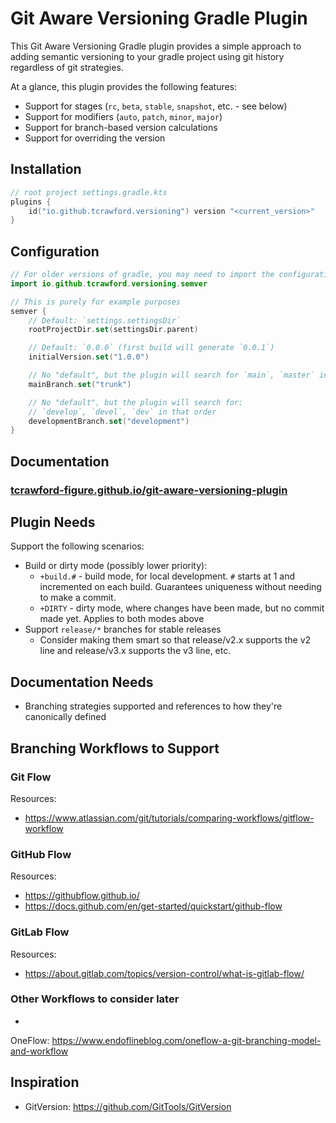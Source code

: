 # Git Aware Versioning Gradle Plugin

This Git Aware Versioning Gradle plugin provides a simple approach to
adding semantic versioning to your gradle project using git
history regardless of git strategies.

At a glance, this plugin provides the following features:

- Support for stages (`rc`, `beta`, `stable`, `snapshot`, etc. - see below)
- Support for modifiers (`auto`, `patch`, `minor`, `major`)
- Support for branch-based version calculations
- Support for overriding the version

## Installation

```kotlin
// root project settings.gradle.kts
plugins {
    id("io.github.tcrawford.versioning") version "<current_version>"
}
```

## Configuration

```kotlin
// For older versions of gradle, you may need to import the configuration method
import io.github.tcrawford.versioning.semver

// This is purely for example purposes
semver {
    // Default: `settings.settingsDir`
    rootProjectDir.set(settingsDir.parent)

    // Default: `0.0.0` (first build will generate `0.0.1`)
    initialVersion.set("1.0.0")

    // No "default", but the plugin will search for `main`, `master` in that order
    mainBranch.set("trunk")

    // No "default", but the plugin will search for:
    // `develop`, `devel`, `dev` in that order
    developmentBranch.set("development")
}
```

## Documentation

### [tcrawford-figure.github.io/git-aware-versioning-plugin](https://tcrawford-figure.github.io/git-aware-versioning-plugin)

## Plugin Needs

Support the following scenarios:

- Build or dirty mode (possibly lower priority):
    - `+build.#` - build mode, for local development. `#` starts at 1 and
      incremented on each build. Guarantees
      uniqueness without needing to make a commit.
    - `+DIRTY` - dirty mode, where changes have been made, but no commit made
      yet. Applies to both modes above
- Support `release/*` branches for stable releases
    - Consider making them smart so that release/v2.x supports the v2 line and
      release/v3.x supports the v3 line, etc.

## Documentation Needs

- Branching strategies supported and references to how they're canonically
  defined

## Branching Workflows to Support

### Git Flow

Resources:

- https://www.atlassian.com/git/tutorials/comparing-workflows/gitflow-workflow

### GitHub Flow

Resources:

- https://githubflow.github.io/
- https://docs.github.com/en/get-started/quickstart/github-flow

### GitLab Flow

Resources:

- https://about.gitlab.com/topics/version-control/what-is-gitlab-flow/

### Other Workflows to consider later

-
OneFlow: https://www.endoflineblog.com/oneflow-a-git-branching-model-and-workflow

## Inspiration

- GitVersion: https://github.com/GitTools/GitVersion

